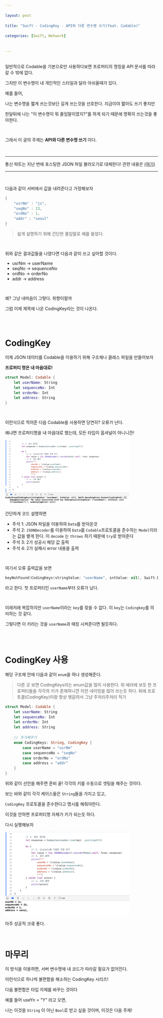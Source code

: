 ```yaml
---

layout: post

title: "Swift - CodingKey - API와 다른 변수명 쓰기(feat. Codable)"

categories: [Swift, Network]


---
```


<br>
일반적으로 Codable을 기본으로만 사용하다보면 프로퍼티의 명칭을 API 문서를 따라갈 수 밖에 없다.

그치만 이 변수명이 내 개인적인 스타일과 달라 아쉬울때가 있다.

예를 들어, 

나는 변수명을 짧게 쓰는것보단 길게 쓰는것을 선호한다. 
지금이야 짧아도 쓰기 좋지만

한달뒤에 나는 "이 변수명이 뭐 줄임말이였지?"를 하게 되기 때문에 명확히 쓰는것을 좋아한다.

<br> 

그래서 이 글의 주제는 **API와 다른 변수명 쓰기** 이다.

<br>

---

통신 파트는 지난 번에 포스팅한 JSON 파일 불러오기로 대체한다! 관련 내용은 [(여기)](https://jiseobkim.github.io/swift/network/2021/05/16/swift-JSON-파일-불러오기.html)

---

<br>

다음과 같이 서버에서 값을 내려준다고 가정해보자

```swift
{
    "usrNm" : "js",
    "seqNo" : 23,
    "ordNo" : 1,
    "addr" : "seoul"
}
```

> 쉽게 설명하기 위해 간단한 줄임말로 예를 들었다.

<br>

위와 같은 결과값들을 나였다면 다음과 같이 쓰고 싶어할 것이다.

- usrNm -> userName
- seqNo -> sequenceNo
- ordNo -> orderNo
- addr -> address

<br>

왜? 그냥 내마음이 그렇다. 취향이랄까

그럼 이제 제목에 나온 CodingKey라는 것이 나온다.

<br>
<br>

# CodingKey

이제 JSON 데이터를 Codable을 이용하기 위해 구조체나 클래스 파일을 만들어보자

**프로퍼티 명은 내 마음대로!**

```swift
struct Model: Codable {
    let userName: String
    let sequenceNo: Int
    let orderNo: Int
    let address: String
}
```

<br>

이런식으로 적어준 다음 Codable을 사용하면 당연히? 오류가 난다.

왜냐면 프로퍼티명을 내 마음대로 했는데, 모든 타입이 옵셔널이 아니니깐!


<img src="/assets/images/2021-05-19/img-1.png" style="zoom:40%;" />

<br>

간단하게 코드 설명하면
- 주석 1: JSON 파일을 이용하여 `Data`를 받아온것
- 주석 2: `JSONDecoder`를 이용하여 `Data`를 `Codable`프로토콜을 준수하는 `Model`이라는 값을 뱉게 한다. 이 `decode` 는 `throws` 하기 때문에 `try`로 받아준다
- 주석 3: 2가 성공시 해당 값 출력
- 주석 4: 2가 실패시 error 내용을 출력

<br>

여기서 오류 출력값을 보면

```swift
keyNotFound(CodingKeys(stringValue: "userName", intValue: nil), Swift.DecodingError.Context(codingPath: [], debugDescription: "No value associated with key CodingKeys(stringValue: \"userName\", intValue: nil) (\"userName\").", underlyingError: nil))
```

라고 한다. 첫 프로퍼티인 `userName`부터 오류가 났다.

<br>

이래저래 복잡하지만 `userName`이라는 `key`를 찾을 수 없다. 이 `key`는 `Codingkey`를 의미하는 것 같다.

그렇다면 이 키라는 것을 `userName`과 매칭 시켜준다면 될듯하다.

<br>
<br>

# CodingKey 사용

해당 구조체 안에 다음과 같이 `enum`을 하나 생성해준다.

> 다른 곳 보면 CodingKeys라는 enum값을 많이 사용한다. 위 에러에 보듯 한 프로퍼티들을 각각의 키가 존재하니깐 이런 네이밍을 많이 쓰는듯 하다. 뒤에 프로토콜(CodingKey)이랑 항상 헷갈려서 그냥 주저리주저리 적기


```swift
struct Model: Codable {
    let userName: String
    let sequenceNo: Int
    let orderNo: Int
    let address: String
    
    // 추가해주기
    enum CodingKeys: String, CodingKey {
        case userName = "usrNm"
        case sequenceNo = "seqNo"
        case orderNo = "ordNo"
        case address = "addr"
    }
}
```

위와 같이 선언을 해주면 준비 끝! 각각의 키를 수동으로 셋팅을 해주는 것이다.

보는 바와 같이 각각 케이스들은 `String`들을 가지고 있고, 

`CodingKey` 프로토콜을 준수한다고 명시를 해줘야한다.

이것을 안하면 프로퍼티명 자체가 키가 되는듯 하다.

다시 실행해보자

<img src="/assets/images/2021-05-19/img-2.png" style="zoom:40%;" />


아주 성공적 크킄 좋다.

<br>

# 마무리

이 방식을 이용하면, 서버 변수명에 내 코드가 따라갈 필요가 없어진다.

이런식으로 하나씩 불편함을 해소하는 CodingKey 시리즈!

다음 불편함은 타입 자체를 바꾸는 것이다

예를 들어 useYn = "Y" 라고 오면, 

나는 이것을 `String` 이 아닌 `Bool`로 받고 싶을 것이며, 이것은 다음 주제!





